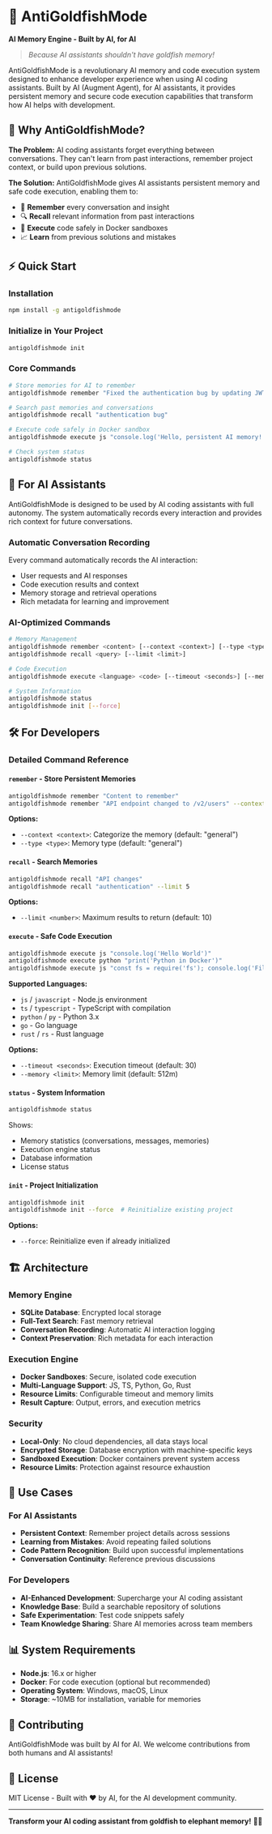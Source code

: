 # 🧠 AntiGoldfishMode

**AI Memory Engine - Built by AI, for AI**

> *Because AI assistants shouldn't have goldfish memory!*

AntiGoldfishMode is a revolutionary AI memory and code execution system designed to enhance developer experience when using AI coding assistants. Built by AI (Augment Agent), for AI assistants, it provides persistent memory and secure code execution capabilities that transform how AI helps with development.

## 🎯 **Why AntiGoldfishMode?**

**The Problem:** AI coding assistants forget everything between conversations. They can't learn from past interactions, remember project context, or build upon previous solutions.

**The Solution:** AntiGoldfishMode gives AI assistants persistent memory and safe code execution, enabling them to:
- 🧠 **Remember** every conversation and insight
- 🔍 **Recall** relevant information from past interactions  
- 🚀 **Execute** code safely in Docker sandboxes
- 📈 **Learn** from previous solutions and mistakes

## ⚡ **Quick Start**

### Installation
```bash
npm install -g antigoldfishmode
```

### Initialize in Your Project
```bash
antigoldfishmode init
```

### Core Commands
```bash
# Store memories for AI to remember
antigoldfishmode remember "Fixed the authentication bug by updating JWT validation"

# Search past memories and conversations
antigoldfishmode recall "authentication bug"

# Execute code safely in Docker sandbox
antigoldfishmode execute js "console.log('Hello, persistent AI memory!')"

# Check system status
antigoldfishmode status
```

## 🤖 **For AI Assistants**

AntiGoldfishMode is designed to be used by AI coding assistants with full autonomy. The system automatically records every interaction and provides rich context for future conversations.

### Automatic Conversation Recording
Every command automatically records the AI interaction:
- User requests and AI responses
- Code execution results and context
- Memory storage and retrieval operations
- Rich metadata for learning and improvement

### AI-Optimized Commands
```bash
# Memory Management
antigoldfishmode remember <content> [--context <context>] [--type <type>]
antigoldfishmode recall <query> [--limit <limit>]

# Code Execution  
antigoldfishmode execute <language> <code> [--timeout <seconds>] [--memory <limit>]

# System Information
antigoldfishmode status
antigoldfishmode init [--force]
```

## 🛠 **For Developers**

### Detailed Command Reference

#### `remember` - Store Persistent Memories
```bash
antigoldfishmode remember "Content to remember"
antigoldfishmode remember "API endpoint changed to /v2/users" --context "api-migration" --type "breaking-change"
```

**Options:**
- `--context <context>`: Categorize the memory (default: "general")
- `--type <type>`: Memory type (default: "general")

#### `recall` - Search Memories
```bash
antigoldfishmode recall "API changes"
antigoldfishmode recall "authentication" --limit 5
```

**Options:**
- `--limit <number>`: Maximum results to return (default: 10)

#### `execute` - Safe Code Execution
```bash
antigoldfishmode execute js "console.log('Hello World')"
antigoldfishmode execute python "print('Python in Docker')"
antigoldfishmode execute js "const fs = require('fs'); console.log('File operations')" --timeout 30
```

**Supported Languages:**
- `js` / `javascript` - Node.js environment
- `ts` / `typescript` - TypeScript with compilation
- `python` / `py` - Python 3.x
- `go` - Go language
- `rust` / `rs` - Rust language

**Options:**
- `--timeout <seconds>`: Execution timeout (default: 30)
- `--memory <limit>`: Memory limit (default: 512m)

#### `status` - System Information
```bash
antigoldfishmode status
```

Shows:
- Memory statistics (conversations, messages, memories)
- Execution engine status
- Database information
- License status

#### `init` - Project Initialization
```bash
antigoldfishmode init
antigoldfishmode init --force  # Reinitialize existing project
```

**Options:**
- `--force`: Reinitialize even if already initialized

## 🏗 **Architecture**

### Memory Engine
- **SQLite Database**: Encrypted local storage
- **Full-Text Search**: Fast memory retrieval
- **Conversation Recording**: Automatic AI interaction logging
- **Context Preservation**: Rich metadata for each interaction

### Execution Engine
- **Docker Sandboxes**: Secure, isolated code execution
- **Multi-Language Support**: JS, TS, Python, Go, Rust
- **Resource Limits**: Configurable timeout and memory limits
- **Result Capture**: Output, errors, and execution metrics

### Security
- **Local-Only**: No cloud dependencies, all data stays local
- **Encrypted Storage**: Database encryption with machine-specific keys
- **Sandboxed Execution**: Docker containers prevent system access
- **Resource Limits**: Protection against resource exhaustion

## 🎯 **Use Cases**

### For AI Assistants
- **Persistent Context**: Remember project details across sessions
- **Learning from Mistakes**: Avoid repeating failed solutions
- **Code Pattern Recognition**: Build upon successful implementations
- **Conversation Continuity**: Reference previous discussions

### For Developers
- **AI-Enhanced Development**: Supercharge your AI coding assistant
- **Knowledge Base**: Build a searchable repository of solutions
- **Safe Experimentation**: Test code snippets safely
- **Team Knowledge Sharing**: Share AI memories across team members

## 📊 **System Requirements**

- **Node.js**: 16.x or higher
- **Docker**: For code execution (optional but recommended)
- **Operating System**: Windows, macOS, Linux
- **Storage**: ~10MB for installation, variable for memories

## 🤝 **Contributing**

AntiGoldfishMode was built by AI for AI. We welcome contributions from both humans and AI assistants!

## 📄 **License**

MIT License - Built with ❤️ by AI, for the AI development community.

---

**Transform your AI coding assistant from goldfish to elephant memory!** 🐘✨
